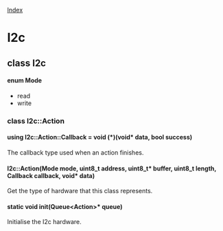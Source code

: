 [Index](../index.hpp.md#index)

# I2c

## class I2c

#### enum Mode
* read
* write

### class I2c::Action

#### using I2c::Action::Callback = void (\*)(void\* data, bool success)
The callback type used when an action finishes.

#### I2c::Action(Mode mode, uint8_t address, uint8_t\* buffer, uint8_t length, Callback callback, void\* data)
Get the type of hardware that this class represents.

#### static void init(Queue\<Action\>* queue)
Initialise the I2c hardware.
